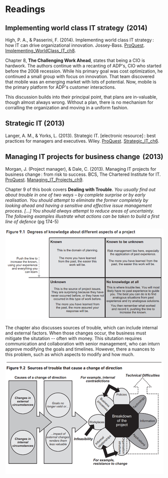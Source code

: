# Readings

## Implementing world class IT strategy  (2014)

High, P. A., & Passerini, F. (2014). Implementing world class IT strategy : how IT can drive organizational innovation. Jossey-Bass. [ProQuest](https://ebookcentral.proquest.com/lib/ncent-ebooks/detail.action?docID=1771577#). [Implementing_WorldClass_IT_ch8](Implementing_WorldClass_IT_ch8.pdf).

Chapter 8, **The Challenging Work Ahead**, states that being a CIO is hardwork.  The authors continue with a recanting of ADP's, CIO who started before the 2008 recession.  While his primary goal was cost optimization, he continued a small group with focus on innovation.  That team discovered that mobile was an emerging market with lots of potential.  Now, mobile is the primary platform for ADP's customer interactions.

This discussion builds into their principal point, that plans are in-valuable, though almost always wrong.  Without a plan, there is no mechanism for corralling the organization and moving in a uniform fashion.

## Strategic IT (2013)

Langer, A. M., & Yorks, L. (2013). Strategic IT. [electronic resource] : best practices for managers and executives. Wiley. [ProQuest](https://ebookcentral.proquest.com/lib/ncent-ebooks/detail.action?docID=1158348#). [Strategic_IT_ch6](Strategic_IT_ch6.pdf).

## Managing IT projects for business change  (2013)

Morgan, J. (Project manager), & Dale, C. (2013). Managing IT projects for business change : from risk to success. BCS, The Chartered Institute for IT. [ProQuest](https://ebookcentral.proquest.com/lib/ncent-ebooks/detail.action?docID=1213993#). [Managing_IT_Projects_ch9](Managing_IT_Projects_ch9.pdf).

Chapter 9 of this book covers **Dealing with Trouble**. _You usually find out about trouble in one of two ways – by complete surprise or by early realisation. You should attempt to eliminate the former completely by looking ahead and having a sensitive and effective issue management process. [...] You should always attempt to reduce areas of uncertainty. The following examples illustrate what actions can be taken to build a first line of defence_ (pg 174-5)

![knowns_matrix.png](knowns_matrix.png)

The chapter also discusses sources of trouble, which can include internal and external factors.  When those changes occur, the business must mitigate the situtation -- often with money.  This situtation requires communication and collaboration with senior management, who can inturn approve modifying the goals and timelines.  However, there a nuances to this problem, such as which aspects to modify and how much.

![source_trouble.png](source_trouble.png)
